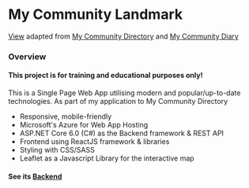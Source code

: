 # My Community Landmark
[View](https://my-community-landmark.azurewebsites.net/)
adapted from [My Community Directory](https://www.mycommunitydirectory.com.au/) and [My Community Diary](https://www.mycommunitydiary.com.au/)

### Overview

#### This project is for training and educational purposes only!

This is a Single Page Web App utilising modern and popular/up-to-date technologies.
As part of my application to My Community Directory
- Responsive, mobile-friendly
- Microsoft's Azure for Web App Hosting
- ASP.NET Core 6.0 (C#) as the Backend framework & REST API
- Frontend using ReactJS framework & libraries
- Styling with CSS/SASS
- Leaflet as a Javascript Library for the interactive map
 
 #### See its [Backend](https://github.com/noedigsti/My-Community-Landmark-BE)